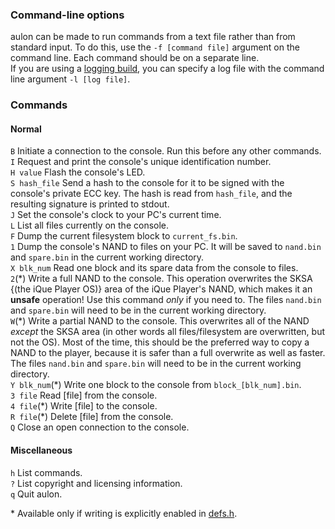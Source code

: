 ### Command-line options
aulon can be made to run commands from a text file rather than from standard input. To do this, use the ```-f [command file]``` argument on the command line. Each command should be on a separate line.  
If you are using a [logging build](https://github.com/jbop1626/aulon/blob/master/src/defs.h), you can specify a log file with the command line argument ```-l [log file]```.  

### Commands
#### Normal  
```B```
Initiate a connection to the console. Run this before any other commands.  
```I```
Request and print the console's unique identification number.  
```H value```
Flash the console's LED.  
```S hash_file```
Send a hash to the console for it to be signed with the console's private ECC key. The hash is read from ```hash_file```, and the resulting signature is printed to stdout.  
```J```
Set the console's clock to your PC's current time.  
```L```
List all files currently on the console.  
```F```
Dump the current filesystem block to ```current_fs.bin```.  
```1```
Dump the console's NAND to files on your PC. It will be saved to ```nand.bin``` and ```spare.bin``` in the current working directory.  
```X blk_num```
Read one block and its spare data from the console to files.  
```2```(\*)
Write a full NAND to the console. This operation overwrites the SKSA {(the iQue Player OS)} area of the iQue Player's NAND, which makes it an **unsafe** operation! Use this command *only* if you need to. The files ```nand.bin``` and ```spare.bin``` will need to be in the current working directory.  
```W```(\*)
Write a partial NAND to the console. This overwrites all of the NAND *except* the SKSA area (in other words all files/filesystem are overwritten, but not the OS). Most of the time, this should be the preferred way to copy a NAND to the player, because it is safer than a full overwrite as well as faster. The files ```nand.bin``` and ```spare.bin``` will need to be in the current working directory.  
```Y blk_num```(\*)
Write one block to the console from ```block_[blk_num].bin```.  
```3 file```
Read [file] from the console.  
```4 file```(\*)
Write [file] to the console.  
```R file```(\*)
Delete [file] from the console.  
```Q```
Close an open connection to the console.  

#### Miscellaneous
```h```
List commands.  
```?```
List copyright and licensing information.  
```q```
Quit aulon.  

\* Available only if writing is explicitly enabled in [defs.h](https://github.com/jbop1626/aulon/blob/master/src/defs.h).
